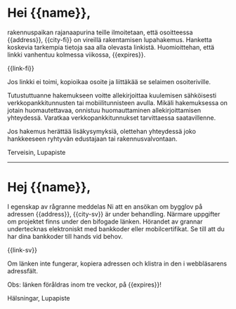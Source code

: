 # Hei {{name}},

rakennuspaikan rajanaapurina teille ilmoitetaan, ett&auml; osoitteessa {{address}}, {{city-fi}} on vireill&auml; rakentamisen lupahakemus. Hanketta koskevia tarkempia tietoja saa alla olevasta linkist&auml;. Huomioittehan, että linkki vanhentuu kolmessa viikossa, {{expires}}.

  {{link-fi}}

Jos linkki ei toimi, kopioikaa osoite ja liitt&auml;k&auml;&auml; se selaimen osoiteriville.

Tutustuttuanne hakemukseen voitte allekirjoittaa kuulemisen s&auml;hk&ouml;isesti verkkopankkitunnusten tai mobiilitunnisteen avulla. Mikäli hakemuksessa on jotain huomautettavaa, onnistuu huomauttaminen allekirjoittamisen yhteydessä. Varatkaa verkkopankkitunnukset tarvittaessa saatavillenne.

Jos hakemus herättää lisäkysymyksiä, olettehan yhteydessä joko hankkeeseen ryhtyvän edustajaan tai rakennusvalvontaan. 

Terveisin,
Lupapiste

---

# Hej {{name}},

I egenskap av r&aring;granne meddelas Ni att en ans&ouml;kan om bygglov p&aring; adressen {{address}}, {{city-sv}} &auml;r under behandling. N&auml;rmare uppgifter om projektet finns under den bifogade l&auml;nken. H&ouml;randet av grannar undertecknas elektroniskt med bankkoder eller mobilcertifikat. Se till att du har dina bankkoder till hands vid behov.

  {{link-sv}}

Om l&auml;nken inte fungerar, kopiera adressen och klistra in den i webbl&auml;sarens adressf&auml;lt.

Obs: l&auml;nken föråldras inom tre veckor, på {{expires}}!

Hälsningar, 
Lupapiste
